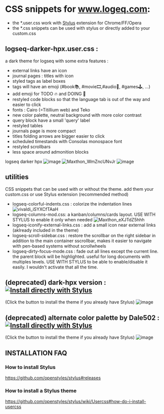 # CSS snippets for www.logeq.com:

- the *.user.css work with [Stylus](https://github.com/openstyles/stylus) extension for Chrome/FF/Opera
- the *.css snippets can be used with stylus or directly added to your custom.css

## logseq-darker-hpx.user.css : 
a dark theme for logseq with some extra features :
- external links have an icon
- journal pages : titles with icon
- styled tags as label boxes 
- tags will have an emoji (#book📚, #movie🎞,#audio🎹, #games🕹, ...)
- add emoji for TODO 🔥 and DOING 🚧
- restyled code blocks so that the language tab is out of the way and easier to click
- fonts : Cairo (=Titillium web) and Teko
- new color palette, neutral background with more color contrast
- query block have a small 'query' label
- restyled tables
- journals page is more compact
- titles folding arrows are bigger easier to click
- scheduled timestands with Consolas monospace font
- restyled scrollbars
- less space around admonition blocks

logseq darker hpx
![image](https://user-images.githubusercontent.com/4605693/106374143-a7604500-6380-11eb-888c-069bbb0d8848.png)
![Maxthon_WmZncUNvJr](https://user-images.githubusercontent.com/4605693/106373755-0cb23700-637d-11eb-85fd-98b5b9c2eeeb.png)
![image](https://user-images.githubusercontent.com/4605693/106373471-1e460f80-637a-11eb-851f-931a0eb745c0.png)


## utilities
CSS snippets that can be used with or without the theme. add them your custom.css or use Stylus extension (recommended method)

- logseq-colorful-indents.css : colorize the indentation lines
![vivaldi_iSYXCfTAaH](https://user-images.githubusercontent.com/4605693/106373513-898fe180-637a-11eb-807b-6a48b9c56268.png)
- logseq-columns-mod.css: a kanban/columns/cards layout. USE WITH STYLUS to enable it only when needed
![Maxthon_eXJTdZ5hhh](https://user-images.githubusercontent.com/4605693/106373490-4df51780-637a-11eb-8846-f14c4813cfc8.png)
- logseq-iconify-external-links.css : add a small icon near external links (aklready included in the theme)
- logseq-scroll-sidebar.css : restore the scrollbar on the right sidebar in addition to the main container sscrollbar, makes it easier to navigate with pen-based systems without scrollwheels
- logseq-dirty-focus-mode.css : fade out all lines except the current line. the parent block will be highlighted. useful for long documents with multiples levels. USE WITH STYLUS to be able to enable/disable it easily. I wouldn't activate that all the time.

## (deprecated) dark-hpx version : [![Install directly with Stylus](https://img.shields.io/badge/Install%20directly%20with-Stylus-00adad.svg)](https://github.com/cannibalox/logseq-dark-hpx/raw/master/logseq-dark-hpx.user.css)

(Click the button to install the theme if you already have Stylus)
![image](https://user-images.githubusercontent.com/4605693/106373455-f0f96180-6379-11eb-9c15-b48e34eb2fa0.png)

## (deprecated) alternate color palette by Dale502 : [![Install directly with Stylus](https://img.shields.io/badge/Install%20directly%20with-Stylus-00adad.svg)](https://github.com/cannibalox/logseq-dark-hpx/raw/master/logseq-dark-dale502.user.css)

(Click the button to install the theme if you already have Stylus)
![image](https://user-images.githubusercontent.com/4605693/106373458-f8206f80-6379-11eb-9e8f-c648606fc610.png)


## INSTALLATION FAQ
### How to install Stylus 
https://github.com/openstyles/stylus#releases
### How to install a Stylus theme
https://github.com/openstyles/stylus/wiki/Usercss#how-do-i-install-usercss






